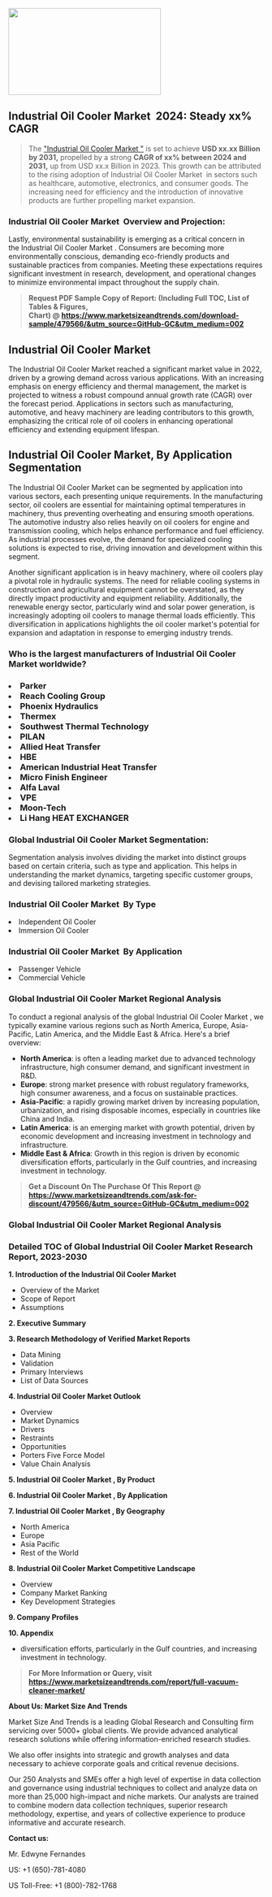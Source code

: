 <p><img class="alignnone size-medium wp-image-20088" src="https://ffe5etoiles.com/wp-content/uploads/2024/12/MST1-300x171.png" alt="" width="300" height="171" /></p><h2 id="ember46" class="ember-view reader-text-block__heading-2">Industrial Oil Cooler Market &nbsp;2024: Steady&nbsp;xx% CAGR</h2><blockquote id="ember47" class="ember-view reader-text-block__blockquote">The&nbsp;<a class="app-aware-link " href="https://www.marketsizeandtrends.com/download-sample/479566/&utm_source=GitHub-GC&utm_medium=002" target="_blank" data-test-app-aware-link="">"Industrial Oil Cooler Market "</a>&nbsp;is set to achieve&nbsp;<strong>USD&nbsp;xx.xx&nbsp;Billion by 2031,</strong>&nbsp;propelled by a strong&nbsp;<strong>CAGR of&nbsp;xx% between 2024 and 2031,</strong>&nbsp;up from USD xx.x Billion in 2023. This growth can be attributed to the rising adoption of&nbsp;Industrial Oil Cooler Market &nbsp;in sectors such as healthcare, automotive, electronics, and consumer goods. The increasing need for efficiency and the introduction of innovative products are further propelling market expansion.</blockquote><h3 id="ember48" class="ember-view reader-text-block__heading-3">Industrial Oil Cooler Market &nbsp;Overview and Projection:</h3><p id="ember49" class="ember-view reader-text-block__paragraph">Lastly, environmental sustainability is emerging as a critical concern in the&nbsp;Industrial Oil Cooler Market . Consumers are becoming more environmentally conscious, demanding eco-friendly products and sustainable practices from companies. Meeting these expectations requires significant investment in research, development, and operational changes to minimize environmental impact throughout the supply chain.</p><blockquote id="ember50" class="ember-view reader-text-block__blockquote"><strong>Request PDF Sample Copy of Report: (Including Full TOC, List of Tables &amp; Figures, Chart)&nbsp;@&nbsp;<strong><a href="https://www.marketsizeandtrends.com/download-sample/479566/&utm_source=GitHub-GC&utm_medium=002" target="_blank">https://www.marketsizeandtrends.com/download-sample/479566/&utm_source=GitHub-GC&utm_medium=002</a></strong></strong></blockquote><h3 class=""> <h2>Industrial Oil Cooler Market</h2><p>The Industrial Oil Cooler Market reached a significant market value in 2022, driven by a growing demand across various applications. With an increasing emphasis on energy efficiency and thermal management, the market is projected to witness a robust compound annual growth rate (CAGR) over the forecast period. Applications in sectors such as manufacturing, automotive, and heavy machinery are leading contributors to this growth, emphasizing the critical role of oil coolers in enhancing operational efficiency and extending equipment lifespan.</p><h2>Industrial Oil Cooler Market, By Application Segmentation</h2><p>The Industrial Oil Cooler Market can be segmented by application into various sectors, each presenting unique requirements. In the manufacturing sector, oil coolers are essential for maintaining optimal temperatures in machinery, thus preventing overheating and ensuring smooth operations. The automotive industry also relies heavily on oil coolers for engine and transmission cooling, which helps enhance performance and fuel efficiency. As industrial processes evolve, the demand for specialized cooling solutions is expected to rise, driving innovation and development within this segment.</p><p>Another significant application is in heavy machinery, where oil coolers play a pivotal role in hydraulic systems. The need for reliable cooling systems in construction and agricultural equipment cannot be overstated, as they directly impact productivity and equipment reliability. Additionally, the renewable energy sector, particularly wind and solar power generation, is increasingly adopting oil coolers to manage thermal loads efficiently. This diversification in applications highlights the oil cooler market's potential for expansion and adaptation in response to emerging industry trends.</p></h3><h3 id="" class="">Who is the largest manufacturers of&nbsp;Industrial Oil Cooler Market worldwide?</h3><h3 class=""></Li><Li>Parker</Li><Li> Reach Cooling Group</Li><Li> Phoenix Hydraulics</Li><Li> Thermex</Li><Li> Southwest Thermal Technology</Li><Li> PILAN</Li><Li> Allied Heat Transfer</Li><Li> HBE</Li><Li> American Industrial Heat Transfer</Li><Li> Micro Finish Engineer</Li><Li> Alfa Laval</Li><Li> VPE</Li><Li> Moon-Tech</Li><Li> Li Hang HEAT EXCHANGER</h3><h3 id="ember53" class="ember-view reader-text-block__heading-3">Global&nbsp;Industrial Oil Cooler Market Segmentation:</h3><p id="ember54" class="ember-view reader-text-block__paragraph">Segmentation analysis involves dividing the market into distinct groups based on certain criteria, such as type and application. This helps in understanding the market dynamics, targeting specific customer groups, and devising tailored marketing strategies.</p><h3 id="" class="">Industrial Oil Cooler Market &nbsp;By Type</h3><p></Li><Li>Independent Oil Cooler</Li><Li> Immersion Oil Cooler</p><h3 id="" class="">Industrial Oil Cooler Market &nbsp;By Application</h3><p class=""></Li><Li>Passenger Vehicle</Li><Li> Commercial Vehicle</p><h3 id="ember62" class="ember-view reader-text-block__heading-3">Global Industrial Oil Cooler Market Regional Analysis</h3><p id="ember63" class="ember-view reader-text-block__paragraph">To conduct a regional analysis of the global Industrial Oil Cooler Market , we typically examine various regions such as North America, Europe, Asia-Pacific, Latin America, and the Middle East &amp; Africa. Here's a brief overview:</p><ul><li><strong>North America</strong>: is often a leading market due to advanced technology infrastructure, high consumer demand, and significant investment in R&amp;D.</li><li><strong>Europe</strong>: strong market presence with robust regulatory frameworks, high consumer awareness, and a focus on sustainable practices.</li><li><strong>Asia-Pacific</strong>: a rapidly growing market driven by increasing population, urbanization, and rising disposable incomes, especially in countries like China and India.</li><li><strong>Latin America</strong>: is an emerging market with growth potential, driven by economic development and increasing investment in technology and infrastructure.</li><li><strong>Middle East &amp; Africa</strong>: Growth in this region is driven by economic diversification efforts, particularly in the Gulf countries, and increasing investment in technology.</li></ul><blockquote id="ember61" class="ember-view reader-text-block__blockquote"><strong>Get a Discount On The Purchase Of This Report @ <strong><a href="https://html-cleaner.com/" target="">https://www.marketsizeandtrends.com/ask-for-discount/479566/&utm_source=GitHub-GC&utm_medium=002</a></strong></strong></blockquote><h3 id="ember62" class="ember-view reader-text-block__heading-3">Global Industrial Oil Cooler Market Regional Analysis</h3><h3 id="" class="">Detailed TOC of Global Industrial Oil Cooler Market Research Report, 2023-2030</h3><p id="" class=""><strong>1. Introduction of the Industrial Oil Cooler Market </strong></p><ul><li>Overview of the Market</li><li>Scope of Report</li><li>Assumptions</li></ul><p id="" class=""><strong>2. Executive Summary</strong></p><p id="" class=""><strong>3. Research Methodology of Verified Market Reports</strong></p><ul><li>Data Mining</li><li>Validation</li><li>Primary Interviews</li><li>List of Data Sources</li></ul><p id="" class=""><strong>4. Industrial Oil Cooler Market Outlook</strong></p><ul><li>Overview</li><li>Market Dynamics</li><li>Drivers</li><li>Restraints</li><li>Opportunities</li><li>Porters Five Force Model</li><li>Value Chain Analysis</li></ul><p id="" class=""><strong>5. Industrial Oil Cooler Market , By Product</strong></p><p id="" class=""><strong>6. Industrial Oil Cooler Market , By Application</strong></p><p id="" class=""><strong>7. Industrial Oil Cooler Market , By Geography</strong></p><ul><li>North America</li><li>Europe</li><li>Asia Pacific</li><li>Rest of the World</li></ul><p id="" class=""><strong>8. Industrial Oil Cooler Market Competitive Landscape</strong></p><ul><li>Overview</li><li>Company Market Ranking</li><li>Key Development Strategies</li></ul><p id="" class=""><strong>9. Company Profiles</strong></p><p id="" class=""><strong>10. Appendix</strong></p><ul><li>diversification efforts, particularly in the Gulf countries, and increasing investment in technology.</li></ul><blockquote id="ember65" class="ember-view reader-text-block__blockquote"><strong>For More Information or Query, visit <strong><strong><a href="https://html-cleaner.com/" target="">https://www.marketsizeandtrends.com/report/full-vacuum-cleaner-market/</a></strong></strong></strong></blockquote><p id="" class=""><strong>About Us: Market Size And Trends</strong></p><p id="" class="">Market Size And Trends is a leading Global Research and Consulting firm servicing over 5000+ global clients. We provide advanced analytical research solutions while offering information-enriched research studies.</p><p id="" class="">We also offer insights into strategic and growth analyses and data necessary to achieve corporate goals and critical revenue decisions.</p><p id="" class="">Our 250 Analysts and SMEs offer a high level of expertise in data collection and governance using industrial techniques to collect and analyze data on more than 25,000 high-impact and niche markets. Our analysts are trained to combine modern data collection techniques, superior research methodology, expertise, and years of collective experience to produce informative and accurate research.</p><p id="" class=""><strong>Contact us:</strong></p><p id="" class="">Mr. Edwyne Fernandes</p><p id="" class="">US: +1 (650)-781-4080</p><p id="" class="">US Toll-Free: +1 (800)-782-1768</p>
